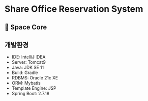 # Share Office Reservation System
## 🌠 Space Core

## 개발환경
- IDE: IntelliJ IDEA
- Server: Tomcat9
- Java: JDK SE 11
- Build: Gradle
- RDBMS: Oracle 21c XE
- ORM: Mybatis
- Template Engine: JSP
- Spring Boot:  2.7.18

